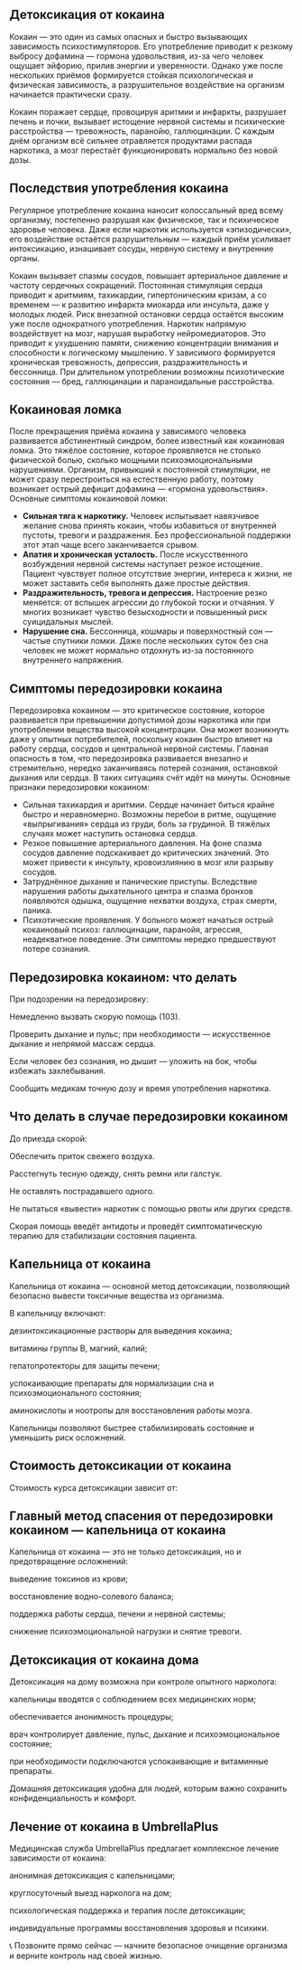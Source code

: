 
## Детоксикация от кокаина

Кокаин — это один из самых опасных и быстро вызывающих зависимость психостимуляторов. Его употребление приводит к резкому выбросу дофамина — гормона удовольствия, из-за чего человек ощущает эйфорию, прилив энергии и уверенности. Однако уже после нескольких приёмов формируется стойкая психологическая и физическая зависимость, а разрушительное воздействие на организм начинается практически сразу.

Кокаин поражает сердце, провоцируя аритмии и инфаркты, разрушает печень и почки, вызывает истощение нервной системы и психические расстройства — тревожность, паранойю, галлюцинации. С каждым днём организм всё сильнее отравляется продуктами распада наркотика, а мозг перестаёт функционировать нормально без новой дозы.

## Последствия употребления кокаина

Регулярное употребление кокаина наносит колоссальный вред всему организму, постепенно разрушая как физическое, так и психическое здоровье человека. Даже если наркотик используется «эпизодически», его воздействие остаётся разрушительным — каждый приём усиливает интоксикацию, изнашивает сосуды, нервную систему и внутренние органы.

Кокаин вызывает спазмы сосудов, повышает артериальное давление и частоту сердечных сокращений. Постоянная стимуляция сердца приводит к аритмиям, тахикардии, гипертоническим кризам, а со временем — к развитию инфаркта миокарда или инсульта, даже у молодых людей. Риск внезапной остановки сердца остаётся высоким уже после однократного употребления. Наркотик напрямую воздействует на мозг, нарушая выработку нейромедиаторов. Это приводит к ухудшению памяти, снижению концентрации внимания и способности к логическому мышлению. У зависимого формируется хроническая тревожность, депрессия, раздражительность и бессонница. При длительном употреблении возможны психотические состояния — бред, галлюцинации и параноидальные расстройства.

## Кокаиновая ломка

После прекращения приёма кокаина у зависимого человека развивается абстинентный синдром, более известный как кокаиновая ломка. Это тяжёлое состояние, которое проявляется не столько физической болью, сколько мощными психоэмоциональными нарушениями. Организм, привыкший к постоянной стимуляции, не может сразу перестроиться на естественную работу, поэтому возникает острый дефицит дофамина — «гормона удовольствия». Основные симптомы кокаиновой ломки:

* **Сильная тяга к наркотику.** Человек испытывает навязчивое желание снова принять кокаин, чтобы избавиться от внутренней пустоты, тревоги и раздражения. Без профессиональной поддержки этот этап чаще всего заканчивается срывом.
* **Апатия и хроническая усталость.** После искусственного возбуждения нервной системы наступает резкое истощение. Пациент чувствует полное отсутствие энергии, интереса к жизни, не может заставить себя выполнять даже простые действия.
* **Раздражительность, тревога и депрессия.** Настроение резко меняется: от вспышек агрессии до глубокой тоски и отчаяния. У многих возникает чувство безысходности и повышенный риск суицидальных мыслей.
* **Нарушение сна.** Бессонница, кошмары и поверхностный сон — частые спутники ломки. Даже после нескольких суток без сна человек не может нормально отдохнуть из-за постоянного внутреннего напряжения.

## Симптомы передозировки кокаина

Передозировка кокаином — это критическое состояние, которое развивается при превышении допустимой дозы наркотика или при употреблении вещества высокой концентрации. Она может возникнуть даже у опытных потребителей, поскольку кокаин быстро влияет на работу сердца, сосудов и центральной нервной системы. Главная опасность в том, что передозировка развивается внезапно и стремительно, нередко заканчиваясь потерей сознания, остановкой дыхания или сердца. В таких ситуациях счёт идёт на минуты. Основные признаки передозировки кокаином:

* Сильная тахикардия и аритмии. Сердце начинает биться крайне быстро и неравномерно. Возможны перебои в ритме, ощущение «выпрыгивания» сердца из груди, боль за грудиной. В тяжёлых случаях может наступить остановка сердца.
* Резкое повышение артериального давления. На фоне спазма сосудов давление подскакивает до критических значений. Это может привести к инсульту, кровоизлиянию в мозг или разрыву сосудов.
* Затруднённое дыхание и панические приступы. Вследствие нарушения работы дыхательного центра и спазма бронхов появляются одышка, ощущение нехватки воздуха, страх смерти, паника.
* Психотические проявления. У больного может начаться острый кокаиновый психоз: галлюцинации, паранойя, агрессия, неадекватное поведение. Эти симптомы нередко предшествуют потере сознания.

## Передозировка кокаином: что делать

При подозрении на передозировку:

Немедленно вызвать скорую помощь (103).

Проверить дыхание и пульс; при необходимости — искусственное дыхание и непрямой массаж сердца.

Если человек без сознания, но дышит — уложить на бок, чтобы избежать захлебывания.

Сообщить медикам точную дозу и время употребления наркотика.

## Что делать в случае передозировки кокаином

До приезда скорой:

Обеспечить приток свежего воздуха.

Расстегнуть тесную одежду, снять ремни или галстук.

Не оставлять пострадавшего одного.

Не пытаться «вывести» наркотик с помощью рвоты или других средств.

Скорая помощь введёт антидоты и проведёт симптоматическую терапию для стабилизации состояния пациента.

## Капельница от кокаина

Капельница от кокаина — основной метод детоксикации, позволяющий безопасно вывести токсичные вещества из организма.

В капельницу включают:

дезинтоксикационные растворы для выведения кокаина;

витамины группы B, магний, калий;

гепатопротекторы для защиты печени;

успокаивающие препараты для нормализации сна и психоэмоционального состояния;

аминокислоты и ноотропы для восстановления работы мозга.

Капельницы позволяют быстрее стабилизировать состояние и уменьшить риск осложнений.

## Стоимость детоксикации от кокаина

Стоимость курса детоксикации зависит от:

## Главный метод спасения от передозировки кокаином — капельница от кокаина

Капельница от кокаина — это не только детоксикация, но и предотвращение осложнений:

выведение токсинов из крови;

восстановление водно-солевого баланса;

поддержка работы сердца, печени и нервной системы;

снижение психоэмоциональной нагрузки и снятие тревоги.

## Детоксикация от кокаина дома

Детоксикация на дому возможна при контроле опытного нарколога:

капельницы вводятся с соблюдением всех медицинских норм;

обеспечивается анонимность процедуры;

врач контролирует давление, пульс, дыхание и психоэмоциональное состояние;

при необходимости подключаются успокаивающие и витаминные препараты.

Домашняя детоксикация удобна для людей, которым важно сохранить конфиденциальность и комфорт.

## Лечение от кокаина в UmbrellaPlus

Медицинская служба UmbrellaPlus предлагает комплексное лечение зависимости от кокаина:

анонимная детоксикация с капельницами;

круглосуточный выезд нарколога на дом;

психологическая поддержка и терапия после детоксикации;

индивидуальные программы восстановления здоровья и психики.

📞 Позвоните прямо сейчас — начните безопасное очищение организма и верните контроль над своей жизнью.
